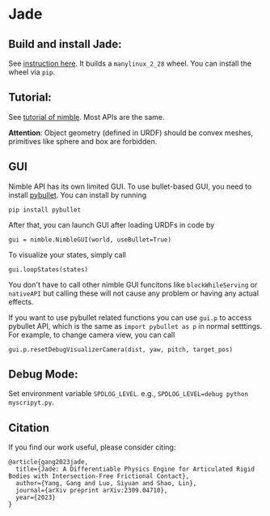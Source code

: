 # Jade

## Build and install Jade:

See [instruction here](build_container/README.md). It builds a `manylinux_2_28`
wheel. You can install the wheel via `pip`.

## Tutorial:

See [tutorial of nimble](https://nimblephysics.org/docs/). Most APIs are the same.

**Attention**: Object geometry (defined in URDF) should be convex meshes, primitives like sphere and box are forbidden.

## GUI
Nimble API has its own limited GUI. To use bullet-based GUI, you need to install [pybullet](https://pybullet.org/wordpress/). You can install by running

`pip install pybullet`

After that, you can launch GUI after loading URDFs in code by

`gui = nimble.NimbleGUI(world, useBullet=True)`

To visualize your states, simply call

`gui.loopStates(states)`

You don't have to call other nimble GUI funcitons like `blockWhileServing` or `nativeAPI` but calling these will not cause any problem or having any actual effects.

If you want to use pybullet related functions you can use `gui.p` to access pybullet API, which is the same as `import pybullet as p` in normal setttings. For example, to change camera view, you can call

`gui.p.resetDebugVisualizerCamera(dist, yaw, pitch, target_pos)`

## Debug Mode:

Set environment variable `SPDLOG_LEVEL`. e.g., `SPDLOG_LEVEL=debug python myscripyt.py`.

## Citation

If you find our work useful, please consider citing:
```
@article{gang2023jade,
  title={Jade: A Differentiable Physics Engine for Articulated Rigid Bodies with Intersection-Free Frictional Contact},
  author={Yang, Gang and Luo, Siyuan and Shao, Lin},
  journal={arXiv preprint arXiv:2309.04710},
  year={2023}
}
```

